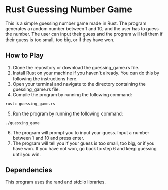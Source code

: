 # Rust Guessing Number Game
This is a simple guessing number game made in Rust. The program generates a random number between 1 and 10, and the user has to guess the number. The user can input their guess and the program will tell them if their guess is too small, too big, or if they have won.

## How to Play
1. Clone the repository or download the guessing_game.rs file.
2. Install Rust on your machine if you haven't already. You can do this by following the instructions here.
3. Open your terminal and navigate to the directory containing the guessing_game.rs file.
4. Compile the program by running the following command:
```bash
rustc guessing_game.rs
```
5. Run the program by running the following command:
```bash
./guessing_game
```
6. The program will prompt you to input your guess. Input a number between 1 and 10 and press enter.
7. The program will tell you if your guess is too small, too big, or if you have won. If you have not won, go back to step 6 and keep guessing until you win.

## Dependencies
This program uses the rand and std::io libraries.
